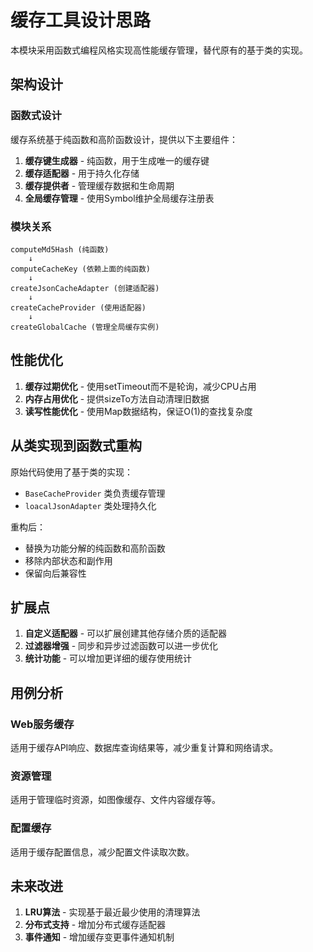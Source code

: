 # 缓存工具设计思路

本模块采用函数式编程风格实现高性能缓存管理，替代原有的基于类的实现。

## 架构设计

### 函数式设计

缓存系统基于纯函数和高阶函数设计，提供以下主要组件：

1. **缓存键生成器** - 纯函数，用于生成唯一的缓存键
2. **缓存适配器** - 用于持久化存储
3. **缓存提供者** - 管理缓存数据和生命周期
4. **全局缓存管理** - 使用Symbol维护全局缓存注册表

### 模块关系

```
computeMd5Hash (纯函数)
    ↓
computeCacheKey (依赖上面的纯函数)
    ↓
createJsonCacheAdapter (创建适配器)
    ↓
createCacheProvider (使用适配器)
    ↓
createGlobalCache (管理全局缓存实例)
```

## 性能优化

1. **缓存过期优化** - 使用setTimeout而不是轮询，减少CPU占用
2. **内存占用优化** - 提供sizeTo方法自动清理旧数据
3. **读写性能优化** - 使用Map数据结构，保证O(1)的查找复杂度

## 从类实现到函数式重构

原始代码使用了基于类的实现：
- `BaseCacheProvider` 类负责缓存管理
- `loacalJsonAdapter` 类处理持久化

重构后：
- 替换为功能分解的纯函数和高阶函数
- 移除内部状态和副作用
- 保留向后兼容性

## 扩展点

1. **自定义适配器** - 可以扩展创建其他存储介质的适配器
2. **过滤器增强** - 同步和异步过滤函数可以进一步优化
3. **统计功能** - 可以增加更详细的缓存使用统计

## 用例分析

### Web服务缓存

适用于缓存API响应、数据库查询结果等，减少重复计算和网络请求。

### 资源管理

适用于管理临时资源，如图像缓存、文件内容缓存等。

### 配置缓存

适用于缓存配置信息，减少配置文件读取次数。

## 未来改进

1. **LRU算法** - 实现基于最近最少使用的清理算法
2. **分布式支持** - 增加分布式缓存适配器
3. **事件通知** - 增加缓存变更事件通知机制 